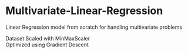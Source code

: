 # Multivariate-Linear-Regression
Linear Regression model from scratch for handling multivariate problems <br>

Dataset Scaled with MinMaxScaler <br>
Optimized using Gradient Descent <br>

